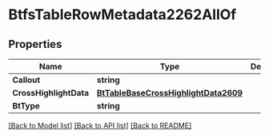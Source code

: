 # BtfsTableRowMetadata2262AllOf

## Properties

Name | Type | Description | Notes
------------ | ------------- | ------------- | -------------
**Callout** | **string** |  | [optional] 
**CrossHighlightData** | [**BtTableBaseCrossHighlightData2609**](BTTableBaseCrossHighlightData-2609.md) |  | [optional] 
**BtType** | **string** |  | [optional] 

[[Back to Model list]](../README.md#documentation-for-models) [[Back to API list]](../README.md#documentation-for-api-endpoints) [[Back to README]](../README.md)


